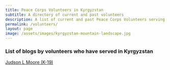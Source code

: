 ```yaml
---
title: Peace Corps Volunteers in Kyrgyzstan
subtitle: A directory of current and past volunteers
description: A list of current and past Peace Corps Volunteers serving in the Kyrgyz Republic
permalink: /volunteers/
layout: page
image: /assets/images/kyrgyzstan-mountain-landscape.jpg
---
```


### List of blogs by volunteers who have served in Kyrgyzstan

[Judson L Moore (K-19)](https://www.judsonlmoore.com/)